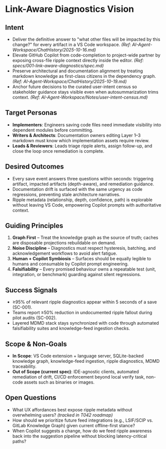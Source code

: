 # Link-Aware Diagnostics Vision

## Intent
- Deliver the definitive answer to "what other files will be impacted by this change?" for every artifact in a VS Code workspace. *(Ref: AI-Agent-Workspace/ChatHistory/2025-10-16.md)*
- Elevate GitHub Copilot from code-completion to project-wide partner by exposing cross-file ripple context directly inside the editor. *(Ref: specs/001-link-aware-diagnostics/spec.md)*
- Preserve architectural and documentation alignment by treating markdown knowledge as first-class citizens in the dependency graph. *(Ref: AI-Agent-Workspace/ChatHistory/2025-10-19.md)*
- Anchor future decisions to the curated user-intent census so stakeholder guidance stays visible even when autosummarization trims context. *(Ref: AI-Agent-Workspace/Notes/user-intent-census.md)*

## Target Personas
- **Implementers**: Engineers saving code files need immediate visibility into dependent modules before committing.
- **Writers & Architects**: Documentation owners editing Layer 1–3 markdown must know which implementation assets require review.
- **Leads & Reviewers**: Leads triage ripple alerts, assign follow-up, and close the loop once remediation is complete.

## Desired Outcomes
- Every save event answers three questions within seconds: triggering artifact, impacted artifacts (depth-aware), and remediation guidance.
- Documentation drift is surfaced with the same urgency as code regressions, preventing stale architecture narratives.
- Ripple metadata (relationship, depth, confidence, path) is explorable without leaving VS Code, empowering Copilot prompts with authoritative context.

## Guiding Principles
1. **Graph First** – Treat the knowledge graph as the source of truth; caches are disposable projections rebuildable on demand.
2. **Noise Discipline** – Diagnostics must respect hysteresis, batching, and acknowledgement workflows to avoid alert fatigue.
3. **Human + Copilot Symbiosis** – Surfaces should be equally legible to humans and consumable by Copilot prompt engineering.
4. **Falsifiability** – Every promised behaviour owns a repeatable test (unit, integration, or benchmark) guarding against silent regressions.

## Success Signals
- ≥95% of relevant ripple diagnostics appear within 5 seconds of a save (SC-001).
- Teams report ≥50% reduction in undocumented ripple fallout during pilot audits (SC-002).
- Layered MDMD stack stays synchronized with code through automated falsifiability suites and knowledge-feed ingestion checks.

## Scope & Non-Goals
- **In Scope**: VS Code extension + language server, SQLite-backed knowledge graph, knowledge-feed ingestion, ripple diagnostics, MDMD traceability.
- **Out of Scope (current spec)**: IDE-agnostic clients, automated remediation of drift, CI/CD enforcement beyond local verify task, non-code assets such as binaries or images.

## Open Questions
- What UX affordances best expose ripple metadata without overwhelming users? *(tracked in T042 roadmap)*
- How should we prioritize future feed integrations (e.g., LSIF/SCIP vs. GitLab Knowledge Graph) given current offline-first stance?
- When Copilot suggests a change, how do we feed ripple awareness back into the suggestion pipeline without blocking latency-critical paths?
